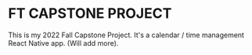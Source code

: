 # FT CAPSTONE PROJECT 
This is my 2022 Fall Capstone Project. It's a calendar / time management React Native app. 
(Will add more).
